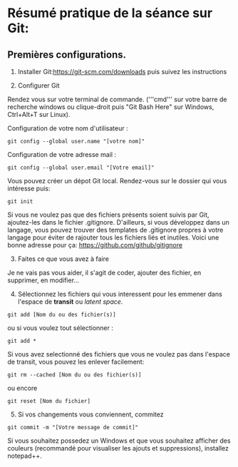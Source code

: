 # Résumé pratique de la séance sur Git:

## Premières configurations.

1. Installer Git:<https://git-scm.com/downloads> puis suivez les instructions

2. Configurer Git

Rendez vous sur votre terminal de commande. ('''cmd''' sur votre barre de recherche windows ou clique-droit puis "Git Bash Here" sur Windows, Ctrl+Alt+T sur Linux). 

Configuration de votre nom d'utilisateur :
```
git config --global user.name "[votre nom]"
```

Configuration de votre adresse mail :
```
git config --global user.email "[Votre email]"
```

Vous pouvez créer un dépot Git local. Rendez-vous sur le dossier qui vous intéresse puis:
```
git init
```

Si vous ne voulez pas que des fichiers présents soient suivis par Git, ajoutez-les dans le fichier .gitignore. 
D'ailleurs, si vous développez dans un langage, vous pouvez trouver des templates de .gitignore propres à votre langage pour éviter de rajouter tous les fichiers liés et inutiles.
Voici une bonne adresse pour ça: <https://github.com/github/gitignore>

3. Faites ce que vous avez à faire

Je ne vais pas vous aider, il s'agit de coder, ajouter des fichier, en supprimer, en modifier...

4. Sélectionnez les fichiers qui vous interessent pour les emmener dans l'espace de <b>transit</b> ou <i>latent space</i>.
```
git add [Nom du ou des fichier(s)]
```
ou si vous voulez tout sélectionner : 
```
git add *
```
Si vous avez selectionné des fichiers que vous ne voulez pas dans l'espace de transit, vous pouvez les enlever facilement:
```
git rm --cached [Nom du ou des fichier(s)]
```
ou encore 
```
git reset [Nom du fichier]
```

5. Si vos changements vous conviennent, commitez

```
git commit -m "[Votre message de commit]"
```




Si vous souhaitez possedez un Windows et que vous souhaitez afficher des couleurs (recommandé pour visualiser les ajouts et suppressions), installez notepad++.
